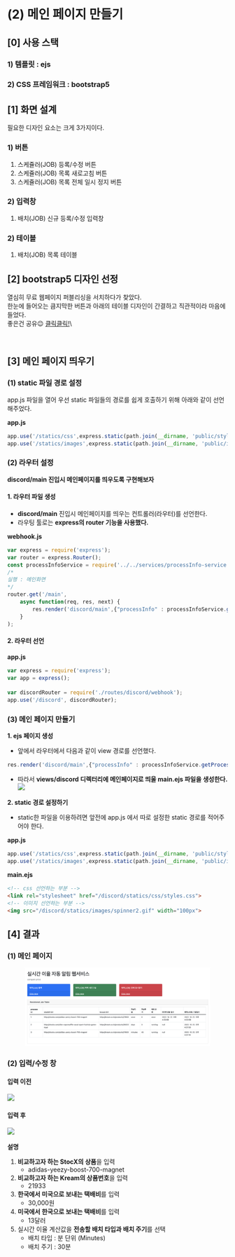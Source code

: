 # (2) 메인 페이지 만들기

## \[0] 사용 스택 <a href="#undefined" id="undefined"></a>

### **1) 템플릿 : ejs**

### **2)  CSS 프레임워크 : bootstrap5**

## \[1] 화면 설계 <a href="#1" id="1"></a>

필요한 디자인 요소는 크게 3가지이다.

### 1) 버튼 <a href="#1" id="1"></a>

1. 스케쥴러(JOB) 등록/수정 버튼
2. 스케쥴러(JOB) 목록 새로고침 버튼
3. 스케쥴러(JOB) 목록 전체 일시 정지 버튼

### 2) 입력창 <a href="#2" id="2"></a>

1. 배치(JOB) 신규 등록/수정 입력창

### 2) 테이블 <a href="#2" id="2"></a>

1. 배치(JOB) 목록 테이블

## \[2] bootstrap5 디자인 선정 <a href="#2" id="2"></a>

열심히 무료 웹페이지 퍼블리싱을 서치하다가 찾았다.\
한눈에 들어오는 큼지막한 버튼과 아래의 테이블 디자인이 간결하고 직관적이라 마음에 들었다.\
좋은건 공유😉 [클릭클릭!](https://startbootstrap.com/template/sb-admin)\


<figure><img src="https://velog.velcdn.com/images/yooha9621/post/4c58f9e4-0268-4038-bd73-b54d33a41af3/image.png" alt=""><figcaption></figcaption></figure>

## \[3] 메인 페이지 띄우기 <a href="#3" id="3"></a>

### (1) static 파일 경로 설정 <a href="#1-static" id="1-static"></a>

app.js 파일을 열어 우선 static 파일들의 경로를 쉽게 호출하기 위해 아래와 같이 선언해주었다.

**app.js**

```javascript
app.use('/statics/css',express.static(path.join(__dirname, 'public/stylesheets')));
app.use('/statics/images',express.static(path.join(__dirname, 'public/images')));
```

### (2) 라우터 설정 <a href="#2" id="2"></a>

**discord/main 진입시 메인페이지를 띄우도록 구현해보자**

#### 1. 라우터 파일 생성 <a href="#1" id="1"></a>

* **discord/main** 진입시 메인페이지를 띄우는 컨트롤러(라우터)를 선언한다.
* 라우팅 툴로는 **express의 router 기능을 사용했다.**

**webhook.js**

```javascript
var express = require('express');
var router = express.Router();
const processInfoService = require('../../services/processInfo-service');
/*
실행 : 메인화면
*/ 
router.get('/main', 
    async function(req, res, next) {
        res.render('discord/main',{"processInfo" : processInfoService.getProcessInfoMap() });
    }
);
```

#### 2. 라우터 선언 <a href="#2" id="2"></a>

**app.js**

```javascript
var express = require('express');
var app = express();

var discordRouter = require('./routes/discord/webhook');
app.use('/discord', discordRouter);
```

### (3) 메인 페이지 만들기 <a href="#3" id="3"></a>

**1. ejs 페이지 생성**

* 앞에서 라우터에서 다음과 같이 view 경로를 선언했다.

```javascript
res.render('discord/main',{"processInfo" : processInfoService.getProcessInfoMap() });
```

* 따라서 **views/discord 디렉터리에 메인페이지로 띄울 main.ejs 파일을 생성한다.**\
  ![](https://velog.velcdn.com/images/yooha9621/post/4140b0e7-7759-4130-bc2c-e6d8d133ebf4/image.png)

**2. static 경로 설정하기**

* static한 파일을 이용하려면 앞전에 app.js 에서 따로 설정한 static 경로를 적어주어야 한다.

**app.js**

```javascript
app.use('/statics/css',express.static(path.join(__dirname, 'public/stylesheets')));
app.use('/statics/images',express.static(path.join(__dirname, 'public/images')));
```

**main.ejs**

```html
<!-- css 선언하는 부분 -->
<link rel="stylesheet" href="/discord/statics/css/styles.css">
<!-- 이미지 선언하는 부분 -->
<img src="/discord/statics/images/spinner2.gif" width="100px">
```

## \[4] 결과 <a href="#4" id="4"></a>

### (1) 메인 페이지 <a href="#1" id="1"></a>

<figure><img src="../../.gitbook/assets/image (4) (1).png" alt=""><figcaption></figcaption></figure>

### (2) 입력/수정 창 <a href="#2" id="2"></a>

#### 입력 이전 <a href="#undefined" id="undefined"></a>

![](https://velog.velcdn.com/images/yooha9621/post/372f4497-650f-42e0-8ba3-4f9f4c311c45/image.png)

#### 입력 후 <a href="#undefined" id="undefined"></a>

![](https://velog.velcdn.com/images/yooha9621/post/48c5874b-fa26-469f-9e0d-c7c3391d1e3a/image.png)

**설명**

1. **비교하고자 하는 StocX의 상품**을 입력
   * adidas-yeezy-boost-700-magnet
2. **비교하고자 하는 Kream의 상품번호**을 입력
   * 21933
3. **한국에서 미국으로 보내는 택배비**를 입력
   * 30,000원
4. **미국에서 한국으로 보내는 택배비**를 입력
   * 13달러
5. 실시간 이율 계산값을 **전송할 배치 타입과 배치 주기**를 선택
   * 배치 타입 : 분 단위 (Minutes)
   * 배치 주기 : 30분
